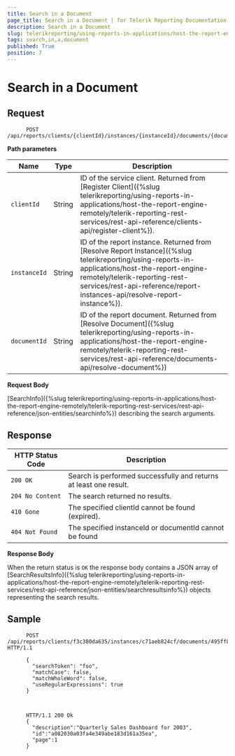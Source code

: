 ```yaml
---
title: Search in a Document
page_title: Search in a Document | for Telerik Reporting Documentation
description: Search in a Document
slug: telerikreporting/using-reports-in-applications/host-the-report-engine-remotely/telerik-reporting-rest-services/rest-api-reference/documents-api/search-in-a-document
tags: search,in,a,document
published: True
position: 7
---
```


# Search in a Document



## Request

    
          POST /api/reports/clients/{clientId}/instances/{instanceId}/documents/{documentId}/search
        

__Path parameters__ 

| Name | Type | Description |
| ------ | ------ | ------ |
|`clientId`|String|ID of the service client. Returned from [Register Client]({%slug telerikreporting/using-reports-in-applications/host-the-report-engine-remotely/telerik-reporting-rest-services/rest-api-reference/clients-api/register-client%}).|
|`instanceId`|String|ID of the report instance. Returned from [Resolve Report Instance]({%slug telerikreporting/using-reports-in-applications/host-the-report-engine-remotely/telerik-reporting-rest-services/rest-api-reference/report-instances-api/resolve-report-instance%}).|
|`documentId`|String|ID of the report document. Returned from [Resolve Document]({%slug telerikreporting/using-reports-in-applications/host-the-report-engine-remotely/telerik-reporting-rest-services/rest-api-reference/documents-api/resolve-document%})|

__Request Body__ 

[SearchInfo]({%slug telerikreporting/using-reports-in-applications/host-the-report-engine-remotely/telerik-reporting-rest-services/rest-api-reference/json-entities/searchinfo%}) describing the search arguments.         

## Response

| HTTP Status Code | Description |
| ------ | ------ |
|`200 OK`|Search is performed successfully and returns at least one result.|
|`204 No Content`|The search returned no results.|
|`410 Gone`|The specified clientId cannot be found (expired).|
|`404 Not Found`|The specified instanceId or documentId cannot be found|

__Response Body__ 

When the return status is `OK` the response body contains a JSON array of [SearchResultsInfo]({%slug telerikreporting/using-reports-in-applications/host-the-report-engine-remotely/telerik-reporting-rest-services/rest-api-reference/json-entities/searchresultsinfo%})            objects representing the search results.         

## Sample

    
          POST /api/reports/clients/f3c380da635/instances/c71aeb824cf/documents/495ff8766803332209ef12/search HTTP/1.1

          {
            "searchToken": "foo",
            "matchCase": false,
            "matchWholeWord": false,
            "useRegularExpressions": true
          }
        

    
          HTTP/1.1 200 Ok
          {
            "description":"Quarterly Sales Dashboard for 2003",
            "id":"a082030a03fa4e349abe183d161a35ea",
            "page":1
          }
        


